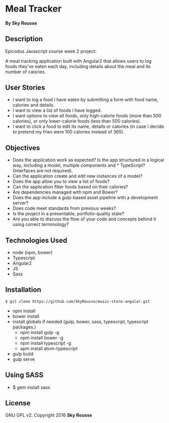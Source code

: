 # Meal Tracker

#### By Sky Rousse

## Description

Epicodus Javascript course week 2 project:

A meal tracking application built with Angular2 that allows users to log foods they've eaten each day, including details about the meal and its number of calories.

## User Stories

* I want to log a food I have eaten by submitting a form with food name, calories and details.
* I want to view a list of foods I have logged.
* I want options to view all foods, only high-calorie foods (more than 500 calories), or only lower-calorie foods (less than 500 calories).
* I want to click a food to edit its name, details or calories (in case I decide to pretend my fries were 100 calories instead of 365).

## Objectives

* Does the application work as expected?
Is the app structured in a logical way, including a model, multiple components and * TypeScript? (Interfaces are not required).
* Can the application create and edit new instances of a model?
* Does the app allow you to view a list of foods?
* Can the application filter foods based on their calories?
* Are dependencies managed with npm and Bower?
* Does the app include a gulp-based asset pipeline with a development server?
* Does code meet standards from previous weeks?
* Is the project in a presentable, portfolio-quality state?
* Are you able to discuss the flow of your code and concepts behind it using correct terminology?

## Technologies Used

* node (npm, bower)
* Typescript
* Angular2
* JS
* Sass

Installation
------------

```
$ git clone https://github.com/SkyRousse/music-store-angular.git
```
- npm install
- bower install
- install globals if needed (gulp, bower, sass, typescript, typescript packages.)
  - npm install gulp -g
  - npm install bower -g
  - npm install typescript -g
  - apm install atom-typescript
- gulp build
- gulp serve

## Using SASS
- $ gem install sass


License
-------

GNU GPL v2. Copyright 2016 **Sky Rousse**
